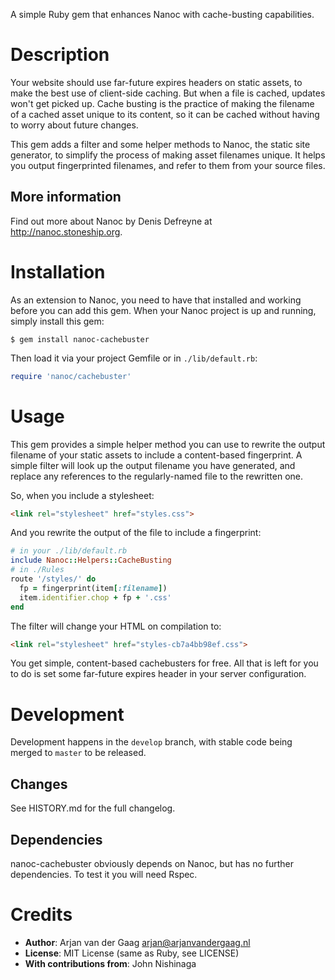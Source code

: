 A simple Ruby gem that enhances Nanoc with cache-busting capabilities.

Description
===========

Your website should use far-future expires headers on static assets, to make
the best use of client-side caching. But when a file is cached, updates won't
get picked up. Cache busting is the practice of making the filename of a
cached asset unique to its content, so it can be cached without having to
worry about future changes.

This gem adds a filter and some helper methods to Nanoc, the static site
generator, to simplify the process of making asset filenames unique. It helps
you output fingerprinted filenames, and refer to them from your source files.

More information
----------------

Find out more about Nanoc by Denis Defreyne at http://nanoc.stoneship.org.

Installation
============

As an extension to Nanoc, you need to have that installed and working before
you can add this gem. When your Nanoc project is up and running, simply
install this gem:

    $ gem install nanoc-cachebuster

Then load it via your project Gemfile or in `./lib/default.rb`:

```ruby
require 'nanoc/cachebuster'
```

Usage
=====

This gem provides a simple helper method you can use to rewrite the output
filename of your static assets to include a content-based fingerprint.
A simple filter will look up the output filename you have generated, and
replace any references to the regularly-named file to the rewritten one.

So, when you include a stylesheet:

```html
<link rel="stylesheet" href="styles.css">
```

And you rewrite the output of the file to include a fingerprint:

```ruby
# in your ./lib/default.rb
include Nanoc::Helpers::CacheBusting
# in ./Rules
route '/styles/' do
  fp = fingerprint(item[:filename])
  item.identifier.chop + fp + '.css'
end
```

The filter will change your HTML on compilation to:

```html
<link rel="stylesheet" href="styles-cb7a4bb98ef.css">
```

You get simple, content-based cachebusters for free. All that is left for you
to do is set some far-future expires header in your server configuration.

Development
===========

Development happens in the `develop` branch, with stable code being merged to `master` to be released.

Changes
-------

See HISTORY.md for the full changelog.

Dependencies
------------

nanoc-cachebuster obviously depends on Nanoc, but has no further dependencies.
To test it you will need Rspec.

Credits
=======

* **Author**: Arjan van der Gaag <arjan@arjanvandergaag.nl>
* **License**: MIT License (same as Ruby, see LICENSE)
* **With contributions from**: John Nishinaga
